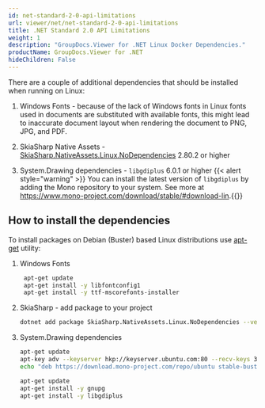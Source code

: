 ```yaml
---
id: net-standard-2-0-api-limitations
url: viewer/net/net-standard-2-0-api-limitations
title: .NET Standard 2.0 API Limitations
weight: 1
description: "GroupDocs.Viewer for .NET Linux Docker Dependencies."
productName: GroupDocs.Viewer for .NET
hideChildren: False
---
```

There are a couple of additional dependencies that should be installed when running on Linux:

1. Windows Fonts - because of the lack of Windows fonts in Linux fonts used in documents are substituted with available fonts, this might lead to inaccurate document layout when rendering the document to PNG, JPG, and PDF.

2. SkiaSharp Native Assets - [SkiaSharp.NativeAssets.Linux.NoDependencies](https://www.nuget.org/packages/SkiaSharp.NativeAssets.Linux.NoDependencies/) 2.80.2 or higher

3. System.Drawing dependencies - `libgdiplus` 6.0.1 or higher
    {{< alert style="warning" >}} You can install the latest version of `libgdiplus` by adding the Mono repository to your system. See more at <https://www.mono-project.com/download/stable/#download-lin>.{{</alert>}}

## How to install the dependencies

To install packages on Debian (Buster) based Linux distributions use [apt-get](https://wiki.debian.org/apt-get) utility:

1. Windows Fonts

    ```sh
     apt-get update
     apt-get install -y libfontconfig1
     apt-get install -y ttf-mscorefonts-installer
    ```

2. SkiaSharp - add package to your project

     ```sh
     dotnet add package SkiaSharp.NativeAssets.Linux.NoDependencies --version 2.80.3
     ```

3. System.Drawing dependencies

    ```bash
    apt-get update
    apt-key adv --keyserver hkp://keyserver.ubuntu.com:80 --recv-keys 3FA7E0328081BFF6A14DA29AA6A19B38D3D831EF
    echo "deb https://download.mono-project.com/repo/ubuntu stable-buster main" >> /etc/apt/sources.list.d/mono-official-stable.list
    
    apt-get update
    apt-get install -y gnupg
    apt-get install -y libgdiplus
    ```

